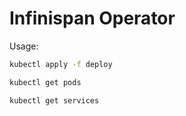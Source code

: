 # Infinispan Operator

Usage:

```bash
kubectl apply -f deploy

kubectl get pods

kubectl get services
```
